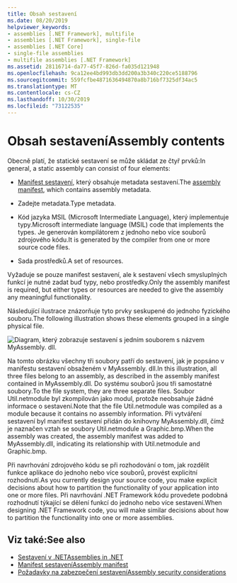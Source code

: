 ```yaml
---
title: Obsah sestavení
ms.date: 08/20/2019
helpviewer_keywords:
- assemblies [.NET Framework], multifile
- assemblies [.NET Framework], single-file
- assemblies [.NET Core]
- single-file assemblies
- multifile assemblies [.NET Framework]
ms.assetid: 28116714-da77-45f7-826d-fa035d121948
ms.openlocfilehash: 9ca12ee4bd993db3dd200a3b340c220ce5188796
ms.sourcegitcommit: 559fcfbe4871636494870a8b716bf7325df34ac5
ms.translationtype: MT
ms.contentlocale: cs-CZ
ms.lasthandoff: 10/30/2019
ms.locfileid: "73122535"
---
```

# <a name="assembly-contents"></a><span data-ttu-id="0cfc9-102">Obsah sestavení</span><span class="sxs-lookup"><span data-stu-id="0cfc9-102">Assembly contents</span></span>
<span data-ttu-id="0cfc9-103">Obecně platí, že statické sestavení se může skládat ze čtyř prvků:</span><span class="sxs-lookup"><span data-stu-id="0cfc9-103">In general, a static assembly can consist of four elements:</span></span>

- <span data-ttu-id="0cfc9-104">[Manifest sestavení](manifest.md), který obsahuje metadata sestavení.</span><span class="sxs-lookup"><span data-stu-id="0cfc9-104">The [assembly manifest](manifest.md), which contains assembly metadata.</span></span>

- <span data-ttu-id="0cfc9-105">Zadejte metadata.</span><span class="sxs-lookup"><span data-stu-id="0cfc9-105">Type metadata.</span></span>  

- <span data-ttu-id="0cfc9-106">Kód jazyka MSIL (Microsoft Intermediate Language), který implementuje typy.</span><span class="sxs-lookup"><span data-stu-id="0cfc9-106">Microsoft intermediate language (MSIL) code that implements the types.</span></span> <span data-ttu-id="0cfc9-107">Je generován kompilátorem z jednoho nebo více souborů zdrojového kódu.</span><span class="sxs-lookup"><span data-stu-id="0cfc9-107">It is generated by the compiler from one or more source code files.</span></span>

- <span data-ttu-id="0cfc9-108">Sada prostředků.</span><span class="sxs-lookup"><span data-stu-id="0cfc9-108">A set of resources.</span></span>  

<span data-ttu-id="0cfc9-109">Vyžaduje se pouze manifest sestavení, ale k sestavení všech smysluplných funkcí je nutné zadat buď typy, nebo prostředky.</span><span class="sxs-lookup"><span data-stu-id="0cfc9-109">Only the assembly manifest is required, but either types or resources are needed to give the assembly any meaningful functionality.</span></span>

<span data-ttu-id="0cfc9-110">Následující ilustrace znázorňuje tyto prvky seskupené do jednoho fyzického souboru.</span><span class="sxs-lookup"><span data-stu-id="0cfc9-110">The following illustration shows these elements grouped in a single physical file.</span></span>

![Diagram, který zobrazuje sestavení s jedním souborem s názvem MyAssembly. dll.](./media/contents/single-file-assembly.gif)

<span data-ttu-id="0cfc9-112">Na tomto obrázku všechny tři soubory patří do sestavení, jak je popsáno v manifestu sestavení obsaženém v MyAssembly. dll.</span><span class="sxs-lookup"><span data-stu-id="0cfc9-112">In this illustration, all three files belong to an assembly, as described in the assembly manifest contained in MyAssembly.dll.</span></span> <span data-ttu-id="0cfc9-113">Do systému souborů jsou tři samostatné soubory.</span><span class="sxs-lookup"><span data-stu-id="0cfc9-113">To the file system, they are three separate files.</span></span> <span data-ttu-id="0cfc9-114">Soubor Util.netmodule byl zkompilován jako modul, protože neobsahuje žádné informace o sestavení.</span><span class="sxs-lookup"><span data-stu-id="0cfc9-114">Note that the file Util.netmodule was compiled as a module because it contains no assembly information.</span></span> <span data-ttu-id="0cfc9-115">Při vytváření sestavení byl manifest sestavení přidán do knihovny MyAssembly.dll, čímž je naznačen vztah se soubory Util.netmodule a Graphic.bmp.</span><span class="sxs-lookup"><span data-stu-id="0cfc9-115">When the assembly was created, the assembly manifest was added to MyAssembly.dll, indicating its relationship with Util.netmodule and Graphic.bmp.</span></span>

<span data-ttu-id="0cfc9-116">Při navrhování zdrojového kódu se při rozhodování o tom, jak rozdělit funkce aplikace do jednoho nebo více souborů, provést explicitní rozhodnutí.</span><span class="sxs-lookup"><span data-stu-id="0cfc9-116">As you currently design your source code, you make explicit decisions about how to partition the functionality of your application into one or more files.</span></span> <span data-ttu-id="0cfc9-117">Při navrhování .NET Framework kódu provedete podobná rozhodnutí týkající se dělení funkcí do jednoho nebo více sestavení.</span><span class="sxs-lookup"><span data-stu-id="0cfc9-117">When designing .NET Framework code, you will make similar decisions about how to partition the functionality into one or more assemblies.</span></span>

## <a name="see-also"></a><span data-ttu-id="0cfc9-118">Viz také:</span><span class="sxs-lookup"><span data-stu-id="0cfc9-118">See also</span></span>

- [<span data-ttu-id="0cfc9-119">Sestavení v .NET</span><span class="sxs-lookup"><span data-stu-id="0cfc9-119">Assemblies in .NET</span></span>](index.md)
- [<span data-ttu-id="0cfc9-120">Manifest sestavení</span><span class="sxs-lookup"><span data-stu-id="0cfc9-120">Assembly manifest</span></span>](manifest.md)
- [<span data-ttu-id="0cfc9-121">Požadavky na zabezpečení sestavení</span><span class="sxs-lookup"><span data-stu-id="0cfc9-121">Assembly security considerations</span></span>](security-considerations.md)

